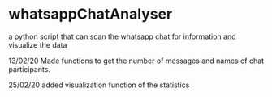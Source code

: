 # whatsappChatAnalyser
a python script that can scan the whatsapp chat for information and visualize the data

13/02/20 Made functions to get the number of messages and names of chat participants.

25/02/20 added visualization function of the statistics
